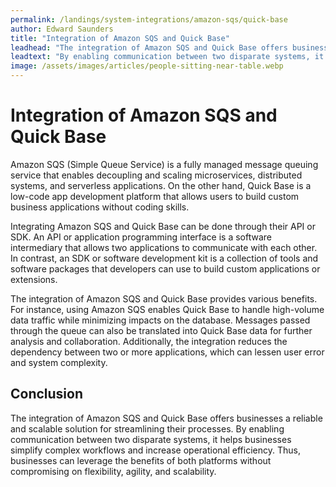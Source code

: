 ```yaml
---
permalink: /landings/system-integrations/amazon-sqs/quick-base
author: Edward Saunders
title: "Integration of Amazon SQS and Quick Base"
leadhead: "The integration of Amazon SQS and Quick Base offers businesses a reliable and scalable solution for streamlining their processes"
leadtext: "By enabling communication between two disparate systems, it helps businesses simplify complex workflows and increase operational efficiency. Thus, businesses can leverage the benefits of both platforms without compromising on flexibility, agility, and scalability."
image: /assets/images/articles/people-sitting-near-table.webp
---
```

<div class="arttext">   <h1>Integration of Amazon SQS and Quick Base</h1>
   
   <p>Amazon SQS (Simple Queue Service) is a fully managed message queuing service that enables decoupling and scaling microservices, distributed systems, and serverless applications. On the other hand, Quick Base is a low-code app development platform that allows users to build custom business applications without coding skills. </p>
   
   <p>Integrating Amazon SQS and Quick Base can be done through their API or SDK. An API or application programming interface is a software intermediary that allows two applications to communicate with each other. In contrast, an SDK or software development kit is a collection of tools and software packages that developers can use to build custom applications or extensions.</p>
   
   <p>The integration of Amazon SQS and Quick Base provides various benefits. For instance, using Amazon SQS enables Quick Base to handle high-volume data traffic while minimizing impacts on the database. Messages passed through the queue can also be translated into Quick Base data for further analysis and collaboration. Additionally, the integration reduces the dependency between two or more applications, which can lessen user error and system complexity.</p>
   
   <h2>Conclusion</h2>
   
   <p>The integration of Amazon SQS and Quick Base offers businesses a reliable and scalable solution for streamlining their processes. By enabling communication between two disparate systems, it helps businesses simplify complex workflows and increase operational efficiency. Thus, businesses can leverage the benefits of both platforms without compromising on flexibility, agility, and scalability.</p>
</div>